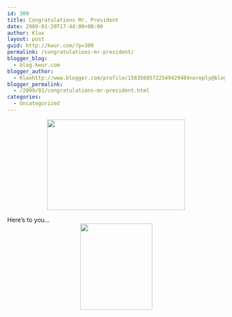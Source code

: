 ```yaml
---
id: 309
title: Congratulations Mr. President
date: 2009-01-20T17:44:00+00:00
author: Klax
layout: post
guid: http://kwur.com/?p=309
permalink: /congratulations-mr-president/
blogger_blog:
  - blog.kwur.com
blogger_author:
  - Klaxhttp://www.blogger.com/profile/15835685722549429484noreply@blogger.com
blogger_permalink:
  - /2009/01/congratulations-mr-president.html
categories:
  - Uncategorized
---
```

<div class="pf-content">
  <p>
    <a onblur="try {parent.deselectBloggerImageGracefully();} catch(e) {}" href="http://www.kwur.com/blog/uploaded_images/2552100348_1c3db75775-757422.jpg"><img style="margin: 0px auto 10px; display: block; text-align: center; cursor: pointer; width: 320px; height: 210px;" src="http://www.kwur.com/blog/uploaded_images/2552100348_1c3db75775-757400.jpg" alt="" border="0" /></a>
  </p>
  
  <p>
    Here’s to you…<br /><a onblur="try {parent.deselectBloggerImageGracefully();} catch(e) {}" href="http://www.kwur.com/blog/uploaded_images/obama2-719364.jpg"><img style="margin: 0px auto 10px; display: block; text-align: center; cursor: pointer; width: 167px; height: 200px;" src="http://www.kwur.com/blog/uploaded_images/obama2-719330.jpg" alt="" border="0" /></a>
  </p>
</div>